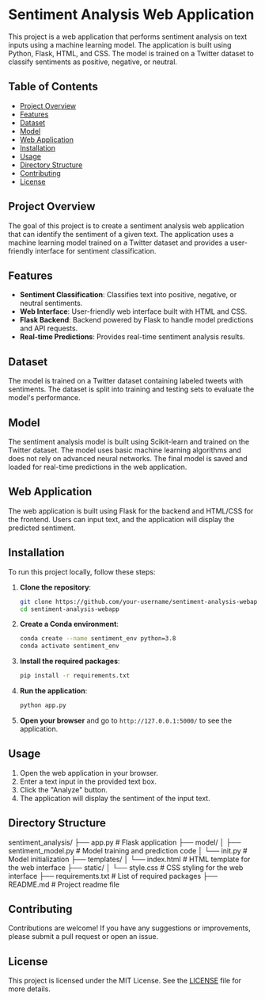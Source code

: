 # Sentiment Analysis Web Application

This project is a web application that performs sentiment analysis on text inputs using a machine learning model. The application is built using Python, Flask, HTML, and CSS. The model is trained on a Twitter dataset to classify sentiments as positive, negative, or neutral.

## Table of Contents
- [Project Overview](#project-overview)
- [Features](#features)
- [Dataset](#dataset)
- [Model](#model)
- [Web Application](#web-application)
- [Installation](#installation)
- [Usage](#usage)
- [Directory Structure](#directory-structure)
- [Contributing](#contributing)
- [License](#license)

## Project Overview
The goal of this project is to create a sentiment analysis web application that can identify the sentiment of a given text. The application uses a machine learning model trained on a Twitter dataset and provides a user-friendly interface for sentiment classification.

## Features
- **Sentiment Classification**: Classifies text into positive, negative, or neutral sentiments.
- **Web Interface**: User-friendly web interface built with HTML and CSS.
- **Flask Backend**: Backend powered by Flask to handle model predictions and API requests.
- **Real-time Predictions**: Provides real-time sentiment analysis results.

## Dataset
The model is trained on a Twitter dataset containing labeled tweets with sentiments. The dataset is split into training and testing sets to evaluate the model's performance.

## Model
The sentiment analysis model is built using Scikit-learn and trained on the Twitter dataset. The model uses basic machine learning algorithms and does not rely on advanced neural networks. The final model is saved and loaded for real-time predictions in the web application.

## Web Application
The web application is built using Flask for the backend and HTML/CSS for the frontend. Users can input text, and the application will display the predicted sentiment.

## Installation
To run this project locally, follow these steps:

1. **Clone the repository**:
    ```sh
    git clone https://github.com/your-username/sentiment-analysis-webapp.git
    cd sentiment-analysis-webapp
    ```

2. **Create a Conda environment**:
    ```sh
    conda create --name sentiment_env python=3.8
    conda activate sentiment_env
    ```

3. **Install the required packages**:
    ```sh
    pip install -r requirements.txt
    ```

4. **Run the application**:
    ```sh
    python app.py
    ```

5. **Open your browser** and go to `http://127.0.0.1:5000/` to see the application.

## Usage
1. Open the web application in your browser.
2. Enter a text input in the provided text box.
3. Click the "Analyze" button.
4. The application will display the sentiment of the input text.

## Directory Structure
sentiment_analysis/
├── app.py # Flask application
├── model/
│ ├── sentiment_model.py # Model training and prediction code
│ └── init.py # Model initialization
├── templates/
│ └── index.html # HTML template for the web interface
├── static/
│ └── style.css # CSS styling for the web interface
├── requirements.txt # List of required packages
├── README.md # Project readme file

## Contributing
Contributions are welcome! If you have any suggestions or improvements, please submit a pull request or open an issue.

## License
This project is licensed under the MIT License. See the [LICENSE](LICENSE) file for more details.
